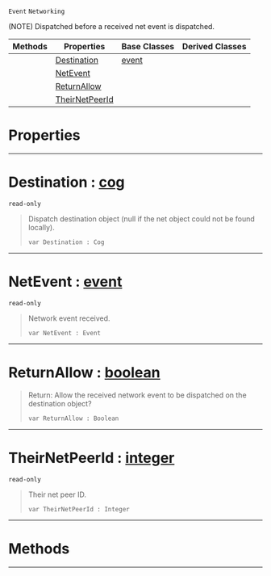  `Event` `Networking`



(NOTE) Dispatched before a received net event is dispatched.

|Methods|Properties|Base Classes|Derived Classes|
|---|---|---|---|
| |[ Destination](https://github.com/ZilchEngine/ZilchDocs/blob/master/code_reference/class_reference/neteventreceived.markdown#destination-zero-engine)|[event](https://github.com/ZilchEngine/ZilchDocs/blob/master/code_reference/class_reference/event.markdown)| |
| |[ NetEvent](https://github.com/ZilchEngine/ZilchDocs/blob/master/code_reference/class_reference/neteventreceived.markdown#netevent-zero-engine-doc)| | |
| |[ ReturnAllow](https://github.com/ZilchEngine/ZilchDocs/blob/master/code_reference/class_reference/neteventreceived.markdown#returnallow-zero-engine)| | |
| |[ TheirNetPeerId](https://github.com/ZilchEngine/ZilchDocs/blob/master/code_reference/class_reference/neteventreceived.markdown#theirnetpeerid-zero-engi)| | |


 #  Properties


---  
 #  Destination : [cog](https://github.com/ZilchEngine/ZilchDocs/blob/master/code_reference/class_reference/cog.markdown)

 `read-only`

> Dispatch destination object (null if the net object could not be found locally).
> ``` lang=cpp, name=Nada
> var Destination : Cog


---  
 #  NetEvent : [event](https://github.com/ZilchEngine/ZilchDocs/blob/master/code_reference/class_reference/event.markdown)

 `read-only`

> Network event received.
> ``` lang=cpp, name=Nada
> var NetEvent : Event


---  
 #  ReturnAllow : [boolean](https://github.com/ZilchEngine/ZilchDocs/blob/master/code_reference/nada_base_types/boolean.markdown)

> Return: Allow the received network event to be dispatched on the destination object?
> ``` lang=cpp, name=Nada
> var ReturnAllow : Boolean


---  
 #  TheirNetPeerId : [integer](https://github.com/ZilchEngine/ZilchDocs/blob/master/code_reference/nada_base_types/integer.markdown)

 `read-only`

> Their net peer ID.
> ``` lang=cpp, name=Nada
> var TheirNetPeerId : Integer


---  
 #  Methods


---  
 

 